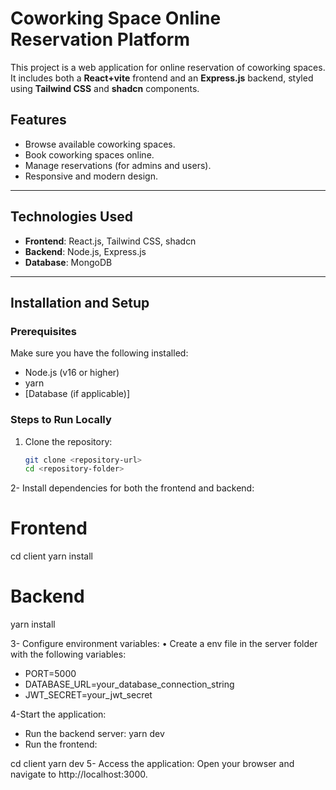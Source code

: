 # Coworking Space Online Reservation Platform

This project is a web application for online reservation of coworking spaces. It includes both a **React+vite** frontend and an **Express.js** backend, styled using **Tailwind CSS** and **shadcn** components.

## Features
- Browse available coworking spaces.
- Book coworking spaces online.
- Manage reservations (for admins and users).
- Responsive and modern design.

---

## Technologies Used
- **Frontend**: React.js, Tailwind CSS, shadcn
- **Backend**: Node.js, Express.js
- **Database**:  MongoDB
---

## Installation and Setup

### Prerequisites
Make sure you have the following installed:
- Node.js (v16 or higher)
- yarn
- [Database (if applicable)]

### Steps to Run Locally

1. Clone the repository:
   ```bash
   git clone <repository-url>
   cd <repository-folder>


2- Install dependencies for both the frontend and backend:
# Frontend
cd client
yarn install

# Backend
yarn install

3- Configure environment variables:
•	Create a env file in the server folder with the following variables:

- PORT=5000
- DATABASE_URL=your_database_connection_string
- JWT_SECRET=your_jwt_secret

4-Start the application:
-	Run the backend server:
                       yarn dev
-	Run the frontend:

cd  client
yarn dev
5- Access the application: Open your browser and navigate to http://localhost:3000.

